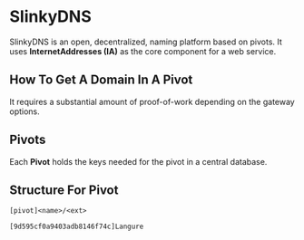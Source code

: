 # SlinkyDNS

SlinkyDNS is an open, decentralized, naming platform based on pivots. It uses **InternetAddresses (IA)**  as the core component for a web service.

## How To Get A Domain In A Pivot

It requires a substantial amount of proof-of-work depending on the gateway options.

## Pivots

Each **Pivot** holds the keys needed for the pivot in a central database.

## Structure For Pivot

`[pivot]<name>/<ext>`

`[9d595cf0a9403adb8146f74c]Langure`

